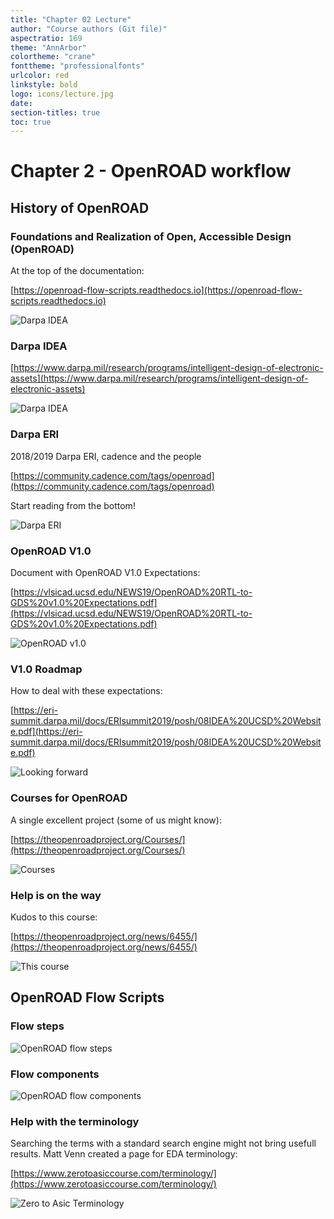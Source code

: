 ```yaml
---
title: "Chapter 02 Lecture"
author: "Course authors (Git file)"
aspectratio: 169
theme: "AnnArbor"
colortheme: "crane"
fonttheme: "professionalfonts"
urlcolor: red
linkstyle: bold
logo: icons/lecture.jpg
date:
section-titles: true
toc: true
---
```


# Chapter 2 - OpenROAD workflow 

## History of OpenROAD

### Foundations and Realization of Open, Accessible Design (OpenROAD)

At the top of the documentation:

[https://openroad-flow-scripts.readthedocs.io](https://openroad-flow-scripts.readthedocs.io)

![Darpa IDEA [^1]](pics_lecture/history_openroad_docs_1.png "Darpa IDEA")

[^1]: Source: Screenshot of the webpage.

### Darpa IDEA

[https://www.darpa.mil/research/programs/intelligent-design-of-electronic-assets](https://www.darpa.mil/research/programs/intelligent-design-of-electronic-assets)

![Darpa IDEA [^1]](pics_lecture/history_darpa_idea.png "Darpa IDEA")

[^1]: Source: Screenshot of the webpage.

### Darpa ERI

2018/2019
Darpa ERI, cadence and the people

[https://community.cadence.com/tags/openroad](https://community.cadence.com/tags/openroad)

Start reading from the bottom!

![Darpa ERI [^1]](pics_lecture/history_darpa.png "Darpa ERI Blog")

[^1]: Source: Screenshot of the webpage.

### OpenROAD V1.0

Document with OpenROAD V1.0 Expectations:

[https://vlsicad.ucsd.edu/NEWS19/OpenROAD%20RTL-to-GDS%20v1.0%20Expectations.pdf](https://vlsicad.ucsd.edu/NEWS19/OpenROAD%20RTL-to-GDS%20v1.0%20Expectations.pdf)

![OpenROAD v1.0 [^1]](pics_lecture/history_or_1.png "OpenROAD v1.0")

[^1]: Source: Screenshot of the webpage.

### V1.0 Roadmap 

How to deal with these expectations:

[https://eri-summit.darpa.mil/docs/ERIsummit2019/posh/08IDEA%20UCSD%20Website.pdf](https://eri-summit.darpa.mil/docs/ERIsummit2019/posh/08IDEA%20UCSD%20Website.pdf)

![Looking forward [^1]](pics_lecture/history_looking_forward.png "Looking forward")

[^1]: Source: OpenROAD presentation at DARPA ERI.

### Courses for OpenROAD

A single excellent project (some of us might know):

[https://theopenroadproject.org/Courses/](https://theopenroadproject.org/Courses/)

![Courses [^1]](pics_lecture/openroad_courses.png "OpenROAD Courses")

[^1]: Source: Screenshot of the webpage.

### Help is on the way

Kudos to this course:

[https://theopenroadproject.org/news/6455/](https://theopenroadproject.org/news/6455/)

![This course [^1]](pics_lecture/eda_course.png "This course")

[^1]: Source: Screenshot of the webpage.

## OpenROAD Flow Scripts

### Flow steps

![OpenROAD flow steps [^1]](pics_lecture/flow_01.png "OpenROAD flow steps")

[^1]: Source: OpenROAD documentation.

### Flow components

![OpenROAD flow components [^1]](pics_lecture/flow_02.png "OpenROAD flow components")

[^1]: Source: OpenROAD documentation.

### Help with the terminology

Searching the terms with a standard search engine might not bring usefull results.
Matt Venn created a page for EDA terminology:

[https://www.zerotoasiccourse.com/terminology/](https://www.zerotoasiccourse.com/terminology/)

![Zero to Asic Terminology [^1]](pics_lecture/za_terminology.png "Zero to ASIC Terminology page")

[^1]: Source: Screenshot of the webpage.
